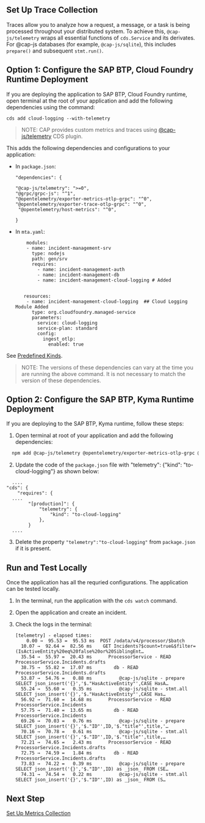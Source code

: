
## Set Up Trace Collection

Traces allow you to analyze how a request, a message, or a task is being processed throughout your distributed system. To achieve this, `@cap-js/telemetry` wraps all essential functions of `cds.Service` and its derivates. For @cap-js databases (for example, `@cap-js/sqlite`), this includes `prepare()` and subsequent `stmt.run()`.

## Option 1: Configure the SAP BTP, Cloud Foundry Runtime Deployment

If you are deploying the application to SAP BTP, Cloud Foundry runtime, open terminal at the root of your application and add the following dependencies using the command:
    
```
cds add cloud-logging --with-telemetry
```

   > NOTE: CAP provides custom metrics and traces using [@cap-js/telemetry](https://github.com/cap-js/telemetry) CDS plugin. 
     
This adds the following dependencies and configurations to your application:

* In `package.json`:
    ```
    "dependencies": {
    
    "@cap-js/telemetry": ">=0",
    "@grpc/grpc-js": "^1",
    "@opentelemetry/exporter-metrics-otlp-grpc": "^0",
    "@opentelemetry/exporter-trace-otlp-grpc": "^0",
     "@opentelemetry/host-metrics": "^0",
    
    }

    ```
    
* In `mta.yaml`:
    
    ```
        modules:
        - name: incident-management-srv
          type: nodejs
          path: gen/srv
          requires:
            - name: incident-management-auth
            - name: incident-management-db
            - name: incident-management-cloud-logging # Added


       resources:
        - name: incident-management-cloud-logging  ## Cloud Logging Module Added
          type: org.cloudfoundry.managed-service
          parameters:
            service: cloud-logging
            service-plan: standard
            config:
              ingest_otlp:
                enabled: true
    ```

 See [Predefined Kinds](https://github.com/cap-js/telemetry/?tab=readme-ov-file#predefined-kinds).
 
   > NOTE: The versions of these dependencies can vary at the time you are running the above command. It is not necessary to match the version of these dependencies.

## Option 2: Configure the SAP BTP, Kyma Runtime Deployment

If you are deploying to the SAP BTP, Kyma runtime, follow these steps:

1. Open terminal at root of your application and add the following dependencies:

```sh
  npm add @cap-js/telemetry @opentelemetry/exporter-metrics-otlp-grpc @opentelemetry/exporter-trace-otlp-grpc @grpc/grpc-js
```

2. Update the code of the `package.json` file with "telemetry": {"kind": "to-cloud-logging"} as shown below:
  
  ```
    .... 
  "cds": {
      "requires": {
    ....
          "[production]": {
              "telemetry": {
                  "kind": "to-cloud-logging" 
              }, 
          }
    ....
  ```
3. Delete the property `"telemetry":"to-cloud-logging"` from `package.json` if it is present.

## Run and Test Locally
Once the application has all the requried configurations. The application can be tested locally. 

1. In the terminal, run the application with the `cds watch` command.
2. Open the application and create an incident. 
3. Check the logs in the terminal:

    ```
    [telemetry] - elapsed times:
        0.00 →  95.53 =  95.53 ms  POST /odata/v4/processor/$batch
      10.07 →  92.64 =  82.56 ms    GET Incidents?$count=true&$filter=(IsActiveEntity%20eq%20false%20or%20SiblingEnt…
      35.54 →  55.97 =  20.43 ms      ProcessorService - READ ProcessorService.Incidents.drafts
      38.75 →  55.82 =  17.07 ms        db - READ ProcessorService.Incidents.drafts
      53.87 →  54.76 =   0.88 ms          @cap-js/sqlite - prepare SELECT json_insert('{}','$."HasActiveEntity"',CASE HasA…
      55.24 →  55.60 =   0.35 ms          @cap-js/sqlite - stmt.all SELECT json_insert('{}','$."HasActiveEntity"',CASE Has…
      56.92 →  71.60 =  14.68 ms      ProcessorService - READ ProcessorService.Incidents
      57.75 →  71.40 =  13.65 ms        db - READ ProcessorService.Incidents
      69.26 →  70.03 =   0.76 ms          @cap-js/sqlite - prepare SELECT json_insert('{}','$."ID"',ID,'$."title"',title,'…
      70.16 →  70.78 =   0.61 ms          @cap-js/sqlite - stmt.all SELECT json_insert('{}','$."ID"',ID,'$."title"',title,…
      72.21 →  74.65 =   2.43 ms      ProcessorService - READ ProcessorService.Incidents.drafts
      72.75 →  74.59 =   1.84 ms        db - READ ProcessorService.Incidents.drafts
      73.83 →  74.22 =   0.39 ms          @cap-js/sqlite - prepare SELECT json_insert('{}','$."ID"',ID) as _json_ FROM (SE…
      74.31 →  74.54 =   0.22 ms          @cap-js/sqlite - stmt.all SELECT json_insert('{}','$."ID"',ID) as _json_ FROM (S…
    ```
  

## Next Step  
[Set Up Metrics Collection](./metrics.md)


